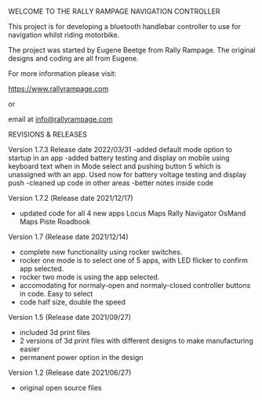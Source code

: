 WELCOME TO THE RALLY RAMPAGE NAVIGATION CONTROLLER

This project is for developing a bluetooth handlebar controller to use for navigation whilst riding motorbike.

The project was started by Eugene Beetge from Rally Rampage. The original designs and coding are all from Eugene.

For more information please visit: 

https://www.rallyrampage.com

or 

email at info@rallyrampage.com

REVISIONS & RELEASES

Version 1.7.3 Release date 2022/03/31
-added default mode option to startup in an app
-added battery testing and display on mobile using keyboard text when in Mode select and pushing button 5 which is unassigned with an app. Used now for battery voltage testing and display push
-cleaned up code in other areas
-better notes inside code

Version 1.7.2  (Release date 2021/12/17)
- updated code for all 4 new apps
	Locus Maps
	Rally Navigator
	OsMand Maps
	Piste Roadbook

Version 1.7  (Release date 2021/12/14)
- complete new functionality using rocker switches.
- rocker one mode is to select one of 5 apps, with LED flicker to confirm app selected.
- rocker two mode is using the app selected.
- accomodating for normaly-open and normaly-closed controller buttons in code. Easy to select
- code half size, double the speed

Version 1.5  (Release date 2021/09/27)
- included 3d print files
- 2 versions of 3d print files with different designs to make manufacturing easier
- permanent power option in the design

Version 1.2 (Release date 2021/06/27)
- original open source files